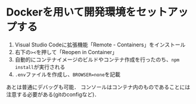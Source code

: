 # Dockerを用いて開発環境をセットアップする
1. Visual Studio Codeに拡張機能「Remote - Containers」をインストール
2. 右下の`><`を押して「Reopen in Container」
3. 自動的にコンテナイメージのビルドやコンテナ作成を行ったのち、`npm install`が実行される
4. `.env`ファイルを作成し、`BROWSER=none`を記載

あとは普通にデバッグも可能．
コンソールはコンテナ内のものであることには注意する必要がある(gitのconfigなど)．